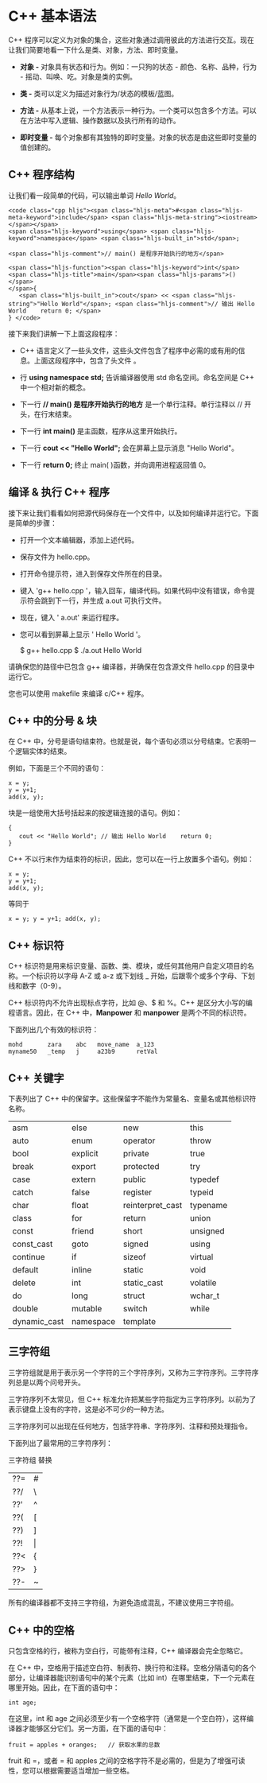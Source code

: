 

# C++ 基本语法


C++ 程序可以定义为对象的集合，这些对象通过调用彼此的方法进行交互。现在让我们简要地看一下什么是类、对象，方法、即时变量。


  * **对象 -** 对象具有状态和行为。例如：一只狗的状态 - 颜色、名称、品种，行为 - 摇动、叫唤、吃。对象是类的实例。

  * **类 -** 类可以定义为描述对象行为/状态的模板/蓝图。

  * **方法 -** 从基本上说，一个方法表示一种行为。一个类可以包含多个方法。可以在方法中写入逻辑、操作数据以及执行所有的动作。

  * **即时变量 -** 每个对象都有其独特的即时变量。对象的状态是由这些即时变量的值创建的。







## C++ 程序结构


让我们看一段简单的代码，可以输出单词 _Hello World_。


    <code class="cpp hljs"><span class="hljs-meta">#<span class="hljs-meta-keyword">include</span> <span class="hljs-meta-string"><iostream></span></span>
    <span class="hljs-keyword">using</span> <span class="hljs-keyword">namespace</span> <span class="hljs-built_in">std</span>;
    
    <span class="hljs-comment">// main() 是程序开始执行的地方</span>
    
    <span class="hljs-function"><span class="hljs-keyword">int</span> <span class="hljs-title">main</span><span class="hljs-params">()</span>
    </span>{
       <span class="hljs-built_in">cout</span> << <span class="hljs-string">"Hello World"</span>; <span class="hljs-comment">// 输出 Hello World    return 0; </span>
    } </code>


接下来我们讲解一下上面这段程序：




  * C++ 语言定义了一些头文件，这些头文件包含了程序中必需的或有用的信息。上面这段程序中，包含了头文件 **<iostream>**。

  * 行 **using namespace std;** 告诉编译器使用 std 命名空间。命名空间是 C++ 中一个相对新的概念。

  * 下一行 **// main() 是程序开始执行的地方** 是一个单行注释。单行注释以 // 开头，在行末结束。

  * 下一行 **int main()** 是主函数，程序从这里开始执行。

  * 下一行 **cout << "Hello World";** 会在屏幕上显示消息 "Hello World"。

  * 下一行 **return 0;** 终止 main( )函数，并向调用进程返回值 0。




## 编译 & 执行 C++ 程序


接下来让我们看看如何把源代码保存在一个文件中，以及如何编译并运行它。下面是简单的步骤：




  * 打开一个文本编辑器，添加上述代码。

  * 保存文件为 hello.cpp。

  * 打开命令提示符，进入到保存文件所在的目录。

  * 键入 'g++ hello.cpp '，输入回车，编译代码。如果代码中没有错误，命令提示符会跳到下一行，并生成 a.out 可执行文件。

  * 现在，键入 ' a.out' 来运行程序。

  * 您可以看到屏幕上显示 ' Hello World '。




    $ g++ hello.cpp
    $ ./a.out
    Hello World



请确保您的路径中已包含 g++ 编译器，并确保在包含源文件 hello.cpp 的目录中运行它。

您也可以使用 makefile 来编译 c/C++ 程序。


## C++ 中的分号 & 块


在 C++ 中，分号是语句结束符。也就是说，每个语句必须以分号结束。它表明一个逻辑实体的结束。

例如，下面是三个不同的语句：


    x = y;
    y = y+1;
    add(x, y);



块是一组使用大括号括起来的按逻辑连接的语句。例如：


    {
       cout << "Hello World"; // 输出 Hello World    return 0; 
    }


C++ 不以行末作为结束符的标识，因此，您可以在一行上放置多个语句。例如：


    x = y;
    y = y+1;
    add(x, y);



等同于


    x = y; y = y+1; add(x, y);





## C++ 标识符


C++ 标识符是用来标识变量、函数、类、模块，或任何其他用户自定义项目的名称。一个标识符以字母 A-Z 或 a-z 或下划线 _ 开始，后跟零个或多个字母、下划线和数字（0-9）。

C++ 标识符内不允许出现标点字符，比如 @、$ 和 %。C++ 是区分大小写的编程语言。因此，在 C++ 中，**Manpower** 和 **manpower** 是两个不同的标识符。

下面列出几个有效的标识符：


    mohd       zara    abc   move_name  a_123
    myname50   _temp   j     a23b9      retVal





## C++ 关键字


下表列出了 C++ 中的保留字。这些保留字不能作为常量名、变量名或其他标识符名称。
<table class="reference notranslate " >
<tbody >
<tr >

<td >asm
</td>

<td >else
</td>

<td >new
</td>

<td >this
</td>
</tr>
<tr >

<td >auto
</td>

<td >enum
</td>

<td >operator
</td>

<td >throw
</td>
</tr>
<tr >

<td >bool
</td>

<td >explicit
</td>

<td >private
</td>

<td >true
</td>
</tr>
<tr >

<td >break
</td>

<td >export
</td>

<td >protected
</td>

<td >try
</td>
</tr>
<tr >

<td >case
</td>

<td >extern
</td>

<td >public
</td>

<td >typedef
</td>
</tr>
<tr >

<td >catch
</td>

<td >false
</td>

<td >register
</td>

<td >typeid
</td>
</tr>
<tr >

<td >char
</td>

<td >float
</td>

<td >reinterpret_cast
</td>

<td >typename
</td>
</tr>
<tr >

<td >class
</td>

<td >for
</td>

<td >return
</td>

<td >union
</td>
</tr>
<tr >

<td >const
</td>

<td >friend
</td>

<td >short
</td>

<td >unsigned
</td>
</tr>
<tr >

<td >const_cast
</td>

<td >goto
</td>

<td >signed
</td>

<td >using
</td>
</tr>
<tr >

<td >continue
</td>

<td >if
</td>

<td >sizeof
</td>

<td >virtual
</td>
</tr>
<tr >

<td >default
</td>

<td >inline
</td>

<td >static
</td>

<td >void
</td>
</tr>
<tr >

<td >delete
</td>

<td >int
</td>

<td >static_cast
</td>

<td >volatile
</td>
</tr>
<tr >

<td >do
</td>

<td >long
</td>

<td >struct
</td>

<td >wchar_t
</td>
</tr>
<tr >

<td >double
</td>

<td >mutable
</td>

<td >switch
</td>

<td >while
</td>
</tr>
<tr >

<td >dynamic_cast
</td>

<td >namespace
</td>

<td >template
</td>

<td >
</td>
</tr>
</tbody>
</table>



## 三字符组


三字符组就是用于表示另一个字符的三个字符序列，又称为三字符序列。三字符序列总是以两个问号开头。

三字符序列不太常见，但 C++ 标准允许把某些字符指定为三字符序列。以前为了表示键盘上没有的字符，这是必不可少的一种方法。

三字符序列可以出现在任何地方，包括字符串、字符序列、注释和预处理指令。

下面列出了最常用的三字符序列：
<table class="reference notranslate " >
<tbody >
<tr >
三字符组
替换
</tr>
<tr >

<td >??=
</td>

<td >#
</td>
</tr>
<tr >

<td >??/
</td>

<td >\
</td>
</tr>
<tr >

<td >??'
</td>

<td >^
</td>
</tr>
<tr >

<td >??(
</td>

<td >[
</td>
</tr>
<tr >

<td >??)
</td>

<td >]
</td>
</tr>
<tr >

<td >??!
</td>

<td >|
</td>
</tr>
<tr >

<td >??<
</td>

<td >{
</td>
</tr>
<tr >

<td >??>
</td>

<td >}
</td>
</tr>
<tr >

<td >??-
</td>

<td >~
</td>
</tr>
</tbody>
</table>
所有的编译器都不支持三字符组，为避免造成混乱，不建议使用三字符组。


## C++ 中的空格


只包含空格的行，被称为空白行，可能带有注释，C++ 编译器会完全忽略它。

在 C++ 中，空格用于描述空白符、制表符、换行符和注释。空格分隔语句的各个部分，让编译器能识别语句中的某个元素（比如 int）在哪里结束，下一个元素在哪里开始。因此，在下面的语句中：


    int age;



在这里，int 和 age 之间必须至少有一个空格字符（通常是一个空白符），这样编译器才能够区分它们。另一方面，在下面的语句中：


    fruit = apples + oranges;   // 获取水果的总数



fruit 和 =，或者 = 和 apples 之间的空格字符不是必需的，但是为了增强可读性，您可以根据需要适当增加一些空格。


